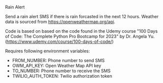 Rain Alert

Send a rain alert SMS if there is rain forcasted in the next 12 hours. 
Weather data is sourced from https://openweathermap.org/api.

Code is based on based on the code found in the Udemy course 
"100 Days of Code: The Complete Python Pro Bootcamp for 2023" 
by Dr. Angela Yu. (https://www.udemy.com/course/100-days-of-code/)

Requires following environment variables:

* FROM_NUMBER: Phone number to send SMS
* OWM_API_KEY: Open Weather Map API key
* TO_NUMBER: Phone number to receive the SMS
* TWILIO_AUTH_TOKEN: Twilio authorization token
